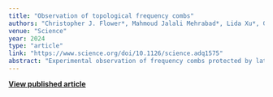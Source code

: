 ```yaml
---
title: "Observation of topological frequency combs"
authors: "Christopher J. Flower*, Mahmoud Jalali Mehrabad*, Lida Xu*, Gregory Moille, Daniel G. Suárez‑Forero, Oğulcan Örsel, Gaurav Bahl, Yanne Chembo, Kartik Srinivasan, Sunil Mittal, et al."
venue: "Science"
year: 2024
type: "article"
link: "https://www.science.org/doi/10.1126/science.adq1575"
abstract: "Experimental observation of frequency combs protected by lattice topology, enabling robust microcomb generation."
---
```


**[View published article](https://www.science.org/doi/10.1126/science.adq1575)**
